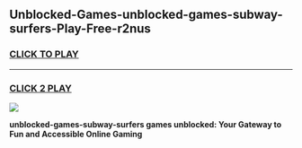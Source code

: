
## Unblocked-Games-unblocked-games-subway-surfers-Play-Free-r2nus
<h3>
<a href="https://premium76.site?title=unblocked-games-subway-surfers&ref=15A">CLICK TO PLAY</a></h3>
<hr>

<h3>
<a href="https://premium76.site?title=unblocked-games-subway-surfers&ref=15A">CLICK 2 PLAY</a>
  
</h3>

<a href="https://premium76.site?title=unblocked-games-subway-surfers&ref=15A"><img src="https://clearcache.store/games.png"></a>


**unblocked-games-subway-surfers games unblocked: Your Gateway to Fun and Accessible Online Gaming**
